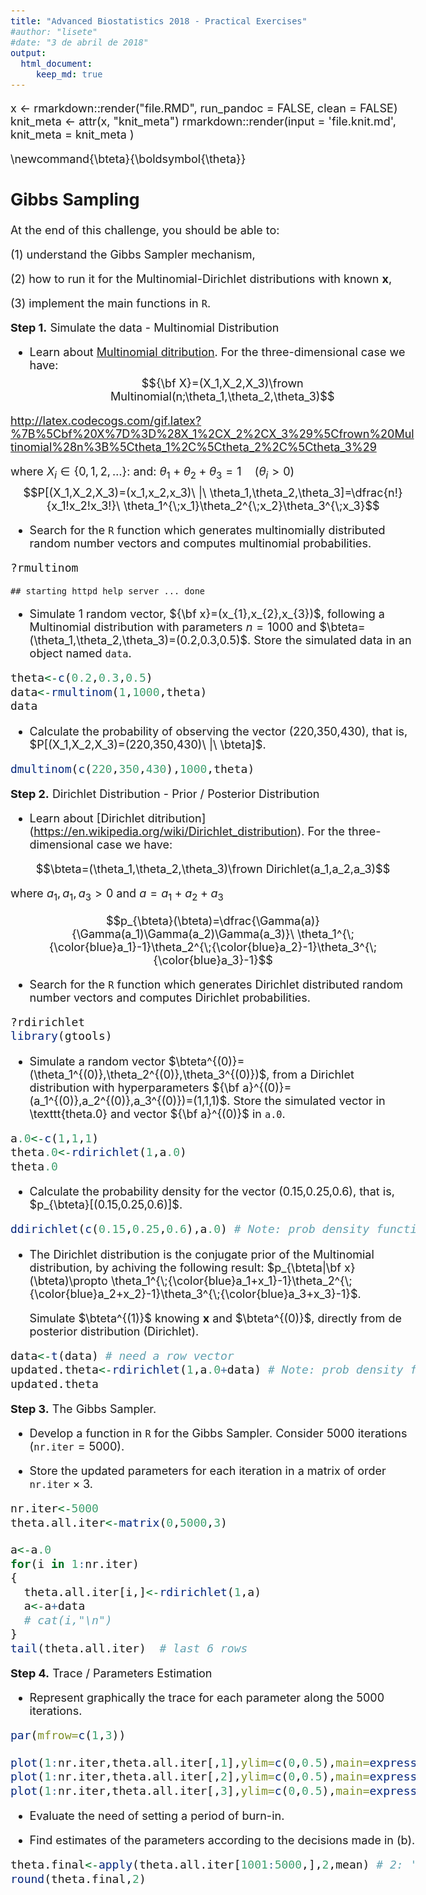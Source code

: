 ```yaml
---
title: "Advanced Biostatistics 2018 - Practical Exercises"
#author: "lisete"
#date: "3 de abril de 2018"
output:
  html_document:
     keep_md: true
---
```


x <- rmarkdown::render("file.RMD", run_pandoc = FALSE, clean = FALSE)
knit_meta <- attr(x, "knit_meta") 
rmarkdown::render(input = 'file.knit.md', knit_meta = knit_meta )


<style type="text/css"> body, td { font-size: 18px; } code.r{ font-size: 18px; } pre { font-size: 16px }  </style>

\newcommand{\bteta}{\boldsymbol{\theta}}

## Gibbs Sampling

At the end of this challenge, you should be able to:

(1) understand the Gibbs Sampler mechanism,

(2) how to run it for the Multinomial-Dirichlet distributions with known **x**,

(3) implement the main functions in $\texttt{R}$.


**Step 1.** Simulate the data - Multinomial Distribution

* Learn about [Multinomial ditribution](https://en.wikipedia.org/wiki/Multinomial_distribution). For the three-dimensional case we have:
$${\bf X}=(X_1,X_2,X_3)\frown Multinomial(n;\theta_1,\theta_2,\theta_3)$$

http://latex.codecogs.com/gif.latex?%7B%5Cbf%20X%7D%3D%28X_1%2CX_2%2CX_3%29%5Cfrown%20Multinomial%28n%3B%5Ctheta_1%2C%5Ctheta_2%2C%5Ctheta_3%29

where $X_i\in\{0,1,2,\ldots\}$\: and\: $\theta_1+\theta_2+\theta_3=1\quad (\theta_i>0)$
$$P[(X_1,X_2,X_3)=(x_1,x_2,x_3)\ |\ \theta_1,\theta_2,\theta_3]=\dfrac{n!}{x_1!x_2!x_3!}\ \theta_1^{\;x_1}\theta_2^{\;x_2}\theta_3^{\;x_3}$$

* Search for the $\texttt{R}$ function which generates multinomially distributed random number vectors and computes multinomial probabilities.


```r
?rmultinom
```

```
## starting httpd help server ... done
```

* Simulate 1 random vector, ${\bf x}=(x_{1},x_{2},x_{3})$, following a Multinomial distribution with parameters $n=1000$ and $\bteta=(\theta_1,\theta_2,\theta_3)=(0.2,0.3,0.5)$. Store the simulated data in an object named $\texttt{data}$.



```r
theta<-c(0.2,0.3,0.5)
data<-rmultinom(1,1000,theta)
data
```

* Calculate the probability of observing the vector (220,350,430), that is, $P[(X_1,X_2,X_3)=(220,350,430)\ |\ \bteta]$.


```r
dmultinom(c(220,350,430),1000,theta)
```

**Step 2.** Dirichlet Distribution - Prior / Posterior Distribution

* Learn about [Dirichlet ditribution] (https://en.wikipedia.org/wiki/Dirichlet_distribution). For the three-dimensional case we have:

$$\bteta=(\theta_1,\theta_2,\theta_3)\frown Dirichlet(a_1,a_2,a_3)$$

where $a_1,a_1,a_3>0$ and $a=a_1+a_2+a_3$

$$p_{\bteta}(\bteta)=\dfrac{\Gamma(a)}{\Gamma(a_1)\Gamma(a_2)\Gamma(a_3)}\ \theta_1^{\;{\color{blue}a_1}-1}\theta_2^{\;{\color{blue}a_2}-1}\theta_3^{\;{\color{blue}a_3}-1}$$

* Search for the $\texttt{R}$ function which generates Dirichlet distributed random number vectors and computes Dirichlet probabilities.


```r
?rdirichlet
library(gtools)
```

* Simulate a random vector $\bteta^{(0)}=(\theta_1^{(0)},\theta_2^{(0)},\theta_3^{(0)})$, from a Dirichlet distribution with hyperparameters ${\bf a}^{(0)}=(a_1^{(0)},a_2^{(0)},a_3^{(0)})=(1,1,1)$. Store the simulated vector in \texttt{theta.0} and vector ${\bf a}^{(0)}$ in $\texttt{a.0}$.


```r
a.0<-c(1,1,1)
theta.0<-rdirichlet(1,a.0)
theta.0
```

* Calculate the probability density for the vector (0.15,0.25,0.6), that is, $p_{\bteta}[(0.15,0.25,0.6)]$.


```r
ddirichlet(c(0.15,0.25,0.6),a.0) # Note: prob density function > 0
```

* The Dirichlet distribution is the conjugate prior of the Multinomial distribution, by achiving the following result:   $p_{\bteta|\bf x}(\bteta)\propto \theta_1^{\;{\color{blue}a_1+x_1}-1}\theta_2^{\;{\color{blue}a_2+x_2}-1}\theta_3^{\;{\color{blue}a_3+x_3}-1}$.

  Simulate $\bteta^{(1)}$ knowing **x** and $\bteta^{(0)}$,
directly from de posterior distribution (Dirichlet).


```r
data<-t(data) # need a row vector
updated.theta<-rdirichlet(1,a.0+data) # Note: prob density function > 0
updated.theta
```

**Step 3.** The Gibbs Sampler.

* Develop a function in $\texttt{R}$ for the Gibbs Sampler. Consider 5000 iterations ($\texttt{nr.iter}=5000$).

* Store the updated parameters for each iteration in a  matrix of order $\texttt{nr.iter}\times 3$.


```r
nr.iter<-5000
theta.all.iter<-matrix(0,5000,3)

a<-a.0
for(i in 1:nr.iter)
{
  theta.all.iter[i,]<-rdirichlet(1,a) 
  a<-a+data
  # cat(i,"\n")
}
tail(theta.all.iter)  # last 6 rows
```

**Step 4.** Trace / Parameters Estimation

* Represent graphically the trace for each parameter along the 5000 iterations.


```r
par(mfrow=c(1,3))

plot(1:nr.iter,theta.all.iter[,1],ylim=c(0,0.5),main=expression(paste("Trace for ",theta[1])),ylab=expression(theta),xlab="iteration")
plot(1:nr.iter,theta.all.iter[,2],ylim=c(0,0.5),main=expression(paste("Trace for ",theta[2])),ylab=expression(theta),xlab="iteration")
plot(1:nr.iter,theta.all.iter[,3],ylim=c(0,0.5),main=expression(paste("Trace for ",theta[3])),ylab=expression(theta),xlab="iteration")
```

* Evaluate the need of setting a period of burn-in.

* Find estimates of the parameters according to the decisions made in (b).


```r
theta.final<-apply(theta.all.iter[1001:5000,],2,mean) # 2: 'by column'
round(theta.final,2)
```
